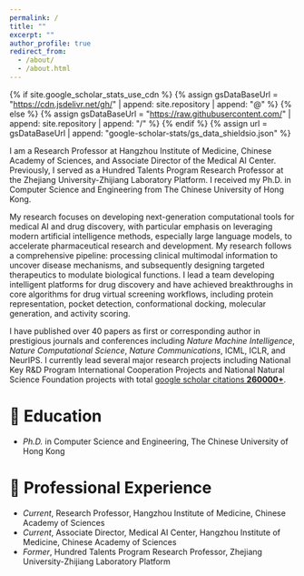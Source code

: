 ```yaml
---
permalink: /
title: ""
excerpt: ""
author_profile: true
redirect_from: 
  - /about/
  - /about.html
---
```


{% if site.google_scholar_stats_use_cdn %}
{% assign gsDataBaseUrl = "https://cdn.jsdelivr.net/gh/" | append: site.repository | append: "@" %}
{% else %}
{% assign gsDataBaseUrl = "https://raw.githubusercontent.com/" | append: site.repository | append: "/" %}
{% endif %}
{% assign url = gsDataBaseUrl | append: "google-scholar-stats/gs_data_shieldsio.json" %}

<span class='anchor' id='about-me'></span>

I am a Research Professor at Hangzhou Institute of Medicine, Chinese Academy of Sciences, and Associate Director of the Medical AI Center. Previously, I served as a Hundred Talents Program Research Professor at the Zhejiang University-Zhijiang Laboratory Platform. I received my Ph.D. in Computer Science and Engineering from The Chinese University of Hong Kong.

My research focuses on developing next-generation computational tools for medical AI and drug discovery, with particular emphasis on leveraging modern artificial intelligence methods, especially large language models, to accelerate pharmaceutical research and development. My research follows a comprehensive pipeline: processing clinical multimodal information to uncover disease mechanisms, and subsequently designing targeted therapeutics to modulate biological functions. I lead a team developing intelligent platforms for drug discovery and have achieved breakthroughs in core algorithms for drug virtual screening workflows, including protein representation, pocket detection, conformational docking, molecular generation, and activity scoring.

I have published over 40 papers as first or corresponding author in prestigious journals and conferences including *Nature Machine Intelligence*, *Nature Computational Science*, *Nature Communications*, ICML, ICLR, and NeurIPS. I currently lead several major research projects including National Key R&D Program International Cooperation Projects and National Natural Science Foundation projects with total <a href='https://scholar.google.com/citations?hl=zh-CN&user=AUpqepUAAAAJ&view_op=list_works&sortby=pubdate'>google scholar citations <strong><span id='total_cit'>260000+</span></strong></a>.


# 📖 Education
- *Ph.D.* in Computer Science and Engineering, The Chinese University of Hong Kong 

# 💼 Professional Experience
- *Current*, Research Professor, Hangzhou Institute of Medicine, Chinese Academy of Sciences
- *Current*, Associate Director, Medical AI Center, Hangzhou Institute of Medicine, Chinese Academy of Sciences  
- *Former*, Hundred Talents Program Research Professor, Zhejiang University-Zhijiang Laboratory Platform